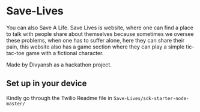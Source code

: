 # Save-Lives
You can also Save A Life. Save Lives is website, where one can find a place to talk with people share about themselves because sometimes we oversee these problems, when one has to suffer alone, here they can share their pain, this website also has a game section where they can play a simple tic-tac-toe game with a fictional character. 

Made by Divyansh as a hackathon project.

## Set up in your device
Kindly go through the Twilio Readme file in ``Save-Lives/sdk-starter-node-master/`` 



